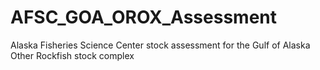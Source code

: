# AFSC_GOA_OROX_Assessment
Alaska Fisheries Science Center stock assessment for the Gulf of Alaska Other Rockfish stock complex
